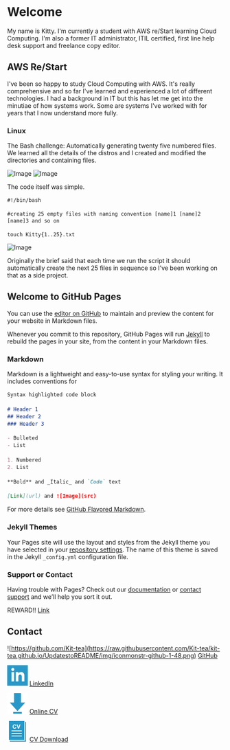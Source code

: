 # Welcome
My name is Kitty. I'm currently a student with AWS re/Start learning Cloud Computing. I'm also a former IT administrator, ITIL certified, first line help desk support and freelance copy editor.

## AWS Re/Start
I've been so happy to study Cloud Computing with AWS. It's really comprehensive and so far I've learned and experienced a lot of different technologies. I had a background in IT but this has let me get into the minutiae of how systems work. Some are systems I've worked with for years that I now understand more fully.

### Linux
The Bash challenge: Automatically generating twenty five numbered files. We learned all the details of the distros and I created and modified the directories and containing files.

![Image](src) ![Image](src)

The code itself was simple.

```
#!/bin/bash

#creating 25 empty files with naming convention [name]1 [name]2 [name]3 and so on

touch Kitty{1..25}.txt
```
![Image](src)

Originally the brief said that each time we run the script it should automatically create the next 25 files in sequence so I've been working on that as a side project.

## Welcome to GitHub Pages

You can use the [editor on GitHub](https://github.com/Kit-tea/kit-tea.github.io/edit/main/index.md) to maintain and preview the content for your website in Markdown files.

Whenever you commit to this repository, GitHub Pages will run [Jekyll](https://jekyllrb.com/) to rebuild the pages in your site, from the content in your Markdown files.

### Markdown

Markdown is a lightweight and easy-to-use syntax for styling your writing. It includes conventions for

```markdown
Syntax highlighted code block

# Header 1
## Header 2
### Header 3

- Bulleted
- List

1. Numbered
2. List

**Bold** and _Italic_ and `Code` text

[Link](url) and ![Image](src)
```

For more details see [GitHub Flavored Markdown](https://guides.github.com/features/mastering-markdown/).

### Jekyll Themes

Your Pages site will use the layout and styles from the Jekyll theme you have selected in your [repository settings](https://github.com/Kit-tea/kit-tea.github.io/settings). The name of this theme is saved in the Jekyll `_config.yml` configuration file.

### Support or Contact

Having trouble with Pages? Check out our [documentation](https://docs.github.com/categories/github-pages-basics/) or [contact support](https://support.github.com/contact) and we’ll help you sort it out.

REWARD!! [Link](https://i.imgur.com/Vs8FqPI.mp4)

## Contact
![https://github.com/Kit-tea](https://raw.githubusercontent.com/Kit-tea/kit-tea.github.io/UpdatestoREADME/img/iconmonstr-github-1-48.png) [GitHub](https://github.com/Kit-tea)

![Image](https://raw.githubusercontent.com/Kit-tea/kit-tea.github.io/UpdatestoREADME/img/iconmonstr-linkedin-2-48.png) [LinkedIn](https://www.linkedin.com/in/kitty-nicholas-3290821b7/)

![Image](https://raw.githubusercontent.com/Kit-tea/kit-tea.github.io/UpdatestoREADME/img/iconmonstr-download-2-48.png) [Online CV](https://kit-tea.github.io/online-cv/)

![Image](https://raw.githubusercontent.com/Kit-tea/kit-tea.github.io/ead34605076404ea87e9932af8b6bba8f3a2f8bf/img/iconmonstr-cv-3-48.png) [CV Download](url)

